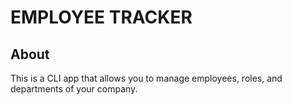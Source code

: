 # EMPLOYEE TRACKER

## About
This is a CLI app that allows you to manage employees, roles, and departments of your company.